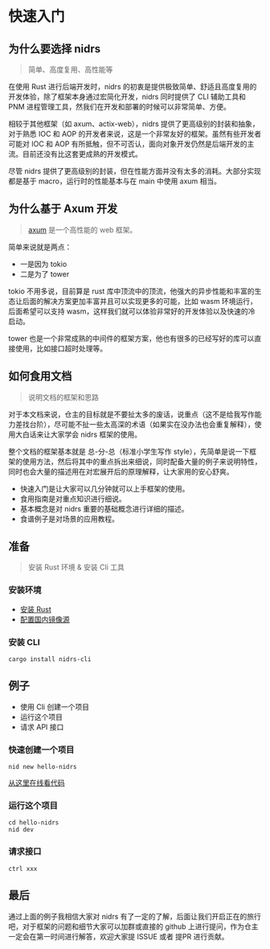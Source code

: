 # 快速入门

## 为什么要选择 nidrs

> 简单、高度复用、高性能等

在使用 Rust 进行后端开发时，nidrs 的初衷是提供极致简单、舒适且高度复用的开发体验，除了框架本身通过宏简化开发，nidrs 同时提供了 CLI 辅助工具和 PNM 进程管理工具，然我们在开发和部署的时候可以非常简单、方便。

相较于其他框架（如 axum、actix-web），nidrs 提供了更高级别的封装和抽象，对于熟悉 IOC 和 AOP 的开发者来说，这是一个非常友好的框架。虽然有些开发者可能对 IOC 和 AOP 有所抵触，但不可否认，面向对象开发仍然是后端开发的主流。目前还没有比这套更成熟的开发模式。

尽管 nidrs 提供了更高级别的封装，但在性能方面并没有太多的消耗。大部分实现都是基于 macro，运行时的性能基本与在 main 中使用 axum 相当。

## 为什么基于 Axum 开发

> [axum](https://github.com/tokio-rs/axum) 是一个高性能的 web 框架。

简单来说就是两点：

- 一是因为 tokio
- 二是为了 tower

tokio 不用多说，目前算是 rust 库中顶流中的顶流，他强大的异步性能和丰富的生态让后面的解决方案更加丰富并且可以实现更多的可能，比如 wasm 环境运行， 后面希望可以支持 wasm，这样我们就可以体验非常好的开发体验以及快速的冷启动。

tower 也是一个非常成熟的中间件的框架方案，他也有很多的已经写好的库可以直接使用，比如接口超时处理等。

## 如何食用文档

> 说明文档的框架和思路

对于本文档来说，仓主的目标就是不要扯太多的废话，说重点（这不是给我写作能力差找台阶），尽可能不扯一些太高深的术语（如果实在没办法也会重复解释），使用大白话来让大家学会 nidrs 框架的使用。

整个文档的框架基本就是 总-分-总（标准小学生写作 style），先简单是说一下框架的使用方法，然后将其中的重点拆出来细说，同时配备大量的例子来说明特性，同时也会大量的描述用在对宏展开后的原理解释，让大家用的安心舒爽。

- 快速入门是让大家可以几分钟就可以上手框架的使用。
- 食用指南是对重点知识进行细说。
- 基本概念是对 nidrs 重要的基础概念进行详细的描述。
- 食谱例子是对场景的应用教程。

## 准备

> 安装 Rust 环境 & 安装 Cli 工具

### 安装环境

- [安装 Rust](https://www.rust-lang.org/zh-CN/tools/install)
- [配置国内镜像源](https://rsproxy.cn/)

### 安装 CLI

```shell
cargo install nidrs-cli
```

## 例子

- 使用 Cli 创建一个项目
- 运行这个项目
- 请求 API 接口

### 快速创建一个项目

```shell
nid new hello-nidrs
```

[从这里在线看代码](https://github.dev/nidrs/nidrs-quickstart-template)

### 运行这个项目

```shell
cd hello-nidrs
nid dev
```

### 请求接口

```shell
ctrl xxx

```

## 最后

通过上面的例子我相信大家对 nidrs 有了一定的了解，后面让我们开启正在的旅行吧，对于框架的问题和细节大家可以加群或直接的 github 上进行提问，作为仓主一定会在第一时间进行解答，欢迎大家提 ISSUE 或者 提PR 进行贡献。
